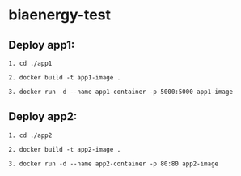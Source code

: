 # biaenergy-test

## Deploy app1:

```console
1. cd ./app1

2. docker build -t app1-image .

3. docker run -d --name app1-container -p 5000:5000 app1-image
```

## Deploy app2:

```console
1. cd ./app2

2. docker build -t app2-image .

3. docker run -d --name app2-container -p 80:80 app2-image
```